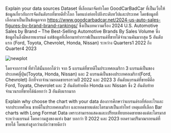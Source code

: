 Explain your data sources
Dataset ที่เลือกมาจัดทำโดย GoodCarBadCar ที่เป็นเว็บให้ข้อมูลเกี่ยวกับการจัดอันดับรถที่ขายดีทั่วโลก โดยแบ่งย่อยไปถึงระดับทวีปและประเทศ โดยข้อมูลที่เลือกมาเป็นเป็นข้อมูลจาก https://www.goodcarbadcar.net/2024-us-auto-sales-figures-by-brand-brand-rankings/ ซึ่งเป็นบทความเรื่อง 2024 U.S. Automotive Sales by Brand – The Best-Selling Automotive Brands By Sales Volume ซึ่งข้อมูลในลิ้งมีหลายแบรนด์
แต่ข้อมูลที่เลือกมาทำกราฟเป็นแบรนด์ที่ขายได้จำนวนคันมากสุด 5 อันดับแรก (Ford, Toyota, Chevrolet, Honda, Nissan) ระหว่าง Quarters1 2022 ถึง Quarter4 2023

![newplot](https://github.com/ratimayy/tools/assets/135037700/0b55cbdb-acdf-414f-9f4c-8ab37917a2a0)

โดยจากกราฟ ที่ทำได้นั้นบอกได้ว่า จาก 5 แบรนด์ที่ขายดีในประเทศอเมริกา 3 แบรนด์เป็นของประเทศญี่ปุ่น(Toyota, Honda, Nissan) และ 2 แบรนด์เป็นของประเทศอเมริกา(Ford, Chevrolet) 
อีกที่จากจำนวนยอดขายรถรวมปี 2022 และ 2023 3 อันดับแบรนด์ที่ขายดีคือ Ford, Toyata, Chevrolet และ 2 อันดับท้ายคือ Honda และ Nissan ซึ่ง 2 อันดับท้าย จำนวนรถที่ขายได้น้อยกว่า 3 อันดับแรกมาก


Explain why choose the chart with your data
ต้องการศึกษาว่าแบรนด์รถยี่ห้ออะไรและจากประเทศไหน ขายดีในประเทศอเมริกา และยอดขายแต่ละไตรมาสเป็นเท่าไหร่
เหตุผลที่เลือก Bar charts with Long Format Data เพราะสามารถแสดงและเปรียบเทียบยอดขายของแต่ละไตรมาสระหว่างแบรนด์ โดยความสูงของแท่ง bar บอกว่า ปี 2022 และ 2023 ยอดรวมปริมาณรถยนต์ที่ขายได้ โดยแท่งสูงกว่าแปลว่าขายดีกว่า
